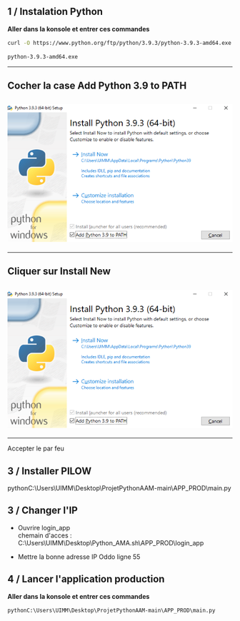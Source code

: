 ## 1 / Instalation Python
__Aller dans la konsole et entrer ces commandes__   

```bash
curl -O https://www.python.org/ftp/python/3.9.3/python-3.9.3-amd64.exe
```
```bash
python-3.9.3-amd64.exe
```
---------------------------------------------------------------------------------
__Cocher la case Add Python 3.9 to PATH__
---------------------------------------------------------------------------------

![Cocher la case Add Python 3.9 to PATH](Image_README/MicrosoftTeams-image-2.png)
----------------------------------------------------------------------------------
----------------------------------------------------------------------------------  
__Cliquer sur Install New__ 
---------------------------------------------------------------------------------

![Cliquer sur Install New](Image_README/MicrosoftTeams-image-2.png)
----------------------------------------------------------------------------------
----------------------------------------------------------------------------------  
Accepter le par feu

## 3 / Installer PILOW
pythonC:\Users\UIMM\Desktop\ProjetPythonAAM-main\APP_PROD\main.py  


## 3 / Changer l'IP
- Ouvrire login_app  
  chemain d'acces : C:\Users\UIMM\Desktop\Python_AMA.sh\APP_PROD\login_app

- Mettre la bonne adresse IP Oddo ligne 55

## 4 / Lancer l'application production
__Aller dans la konsole et entrer ces commandes__   

```bash
pythonC:\Users\UIMM\Desktop\ProjetPythonAAM-main\APP_PROD\main.py
```
